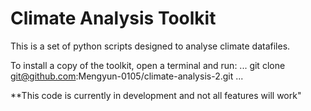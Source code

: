 # Climate Analysis Toolkit

This is a set of python scripts designed to analyse climate datafiles.

To install a copy of the toolkit, open a terminal and run:
...
git clone git@github.com:Mengyun-0105/climate-analysis-2.git
...

**This code is currently in development and not all features will work"


